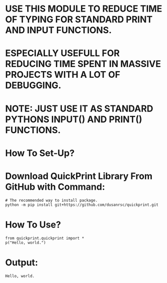 # USE THIS MODULE TO REDUCE TIME OF TYPING FOR STANDARD PRINT AND INPUT FUNCTIONS.

# ESPECIALLY USEFULL FOR REDUCING TIME SPENT IN MASSIVE PROJECTS WITH A LOT OF DEBUGGING.

# NOTE: JUST USE IT AS STANDARD PYTHONS INPUT() AND PRINT() FUNCTIONS.

# How To Set-Up?
# Download QuickPrint Library From GitHub with Command:
```
# The recommended way to install package.
python -m pip install git+https://github.com/dusanrsc/quickprint.git
```

# How To Use?
```
from quickprint.quickprint import *
p("Hello, world.")
```
# Output:
```
Hello, world.
```
